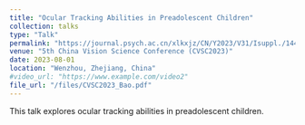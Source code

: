 ```yaml
---
title: "Ocular Tracking Abilities in Preadolescent Children"
collection: talks
type: "Talk"
permalink: "https://journal.psych.ac.cn/xlkxjz/CN/Y2023/V31/Isuppl./144" 
venue: "5th China Vision Science Conference (CVSC2023)"
date: 2023-08-01
location: "Wenzhou, Zhejiang, China"
#video_url: "https://www.example.com/video2"
file_url: "/files/CVSC2023_Bao.pdf"
---
```


This talk explores ocular tracking abilities in preadolescent children.